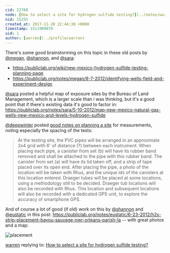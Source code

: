 ```yaml
---
cid: 22760
node: [How to select a site for hydrogen sulfide testing?](../notes/warren/11-28-2017/how-to-select-a-site-for-hydrogen-sulfide-testing)
nid: 15255
created_at: 2017-11-28 22:44:30 +0000
timestamp: 1511909070
uid: 1
author: [warren](../profile/warren)
---
```


There's some good brainstorming on this topic in these old posts by [@megan](/profile/megan), [@shannon](/profile/shannon), and [@sara](/profile/sara):

* https://publiclab.org/wiki/new-mexico-hydrogen-sulfide-testing-planning-page
* https://publiclab.org/notes/megan/8-7-2012/identifying-wells-field-and-experiment-design

[@sara](/profile/sara) posted a helpful map of exposure sites by the Bureau of Land Management, which is a larger scale than i was thinking, but it's a good point that if there's existing data it's good to factor in: https://publiclab.org/notes/sara/5-10-2012/map-new-mexico-natural-gas-wells-new-mexico-and-levels-hydrogen-sulfide

[@deepwinter](/profile/deepwinter) posted [good notes on planning a site](https://publiclab.org/wiki/suggested-experiment-collapsed-salt-marsh-h2s-test-strip-study) for measurements, noting especially the spacing of the tests: 

> At the testing site, the PVC pipes will be arranged in an approximate 3x4 grid with 6' of distance (?) between each instrument. When placing each pipe, a canister from set (b) will have its rubber band removed and shall be attached to the pipe with this rubber band. The canister from set (a) will have its lid taken off, and a strip of tape placed over its open end. After placing the pipe, a photo of the location will be taken with Rhus, and the unique ids of the canisters at this location entered. Draeger tubes will be placed at some locations, using a methodology still to be decided. Draeger tub locations will also be recorded with Rhus. This location and subsequent locations will also be recorded with a dedicated GPS unit, to explore the accuracy of smartphone GPS.

And of course a lot of good (if old) work on this by [@shannon](/profile/shannon) and [@eustatic](/profile/eustatic) in this post: https://publiclab.org/notes/eustatic/6-23-2012/h2s-strip-placement-bayou-sauvage-nwr-orleans-parish-la -- with great photos and a map: 

![placement](https://publiclab.org/sites/default/files/imagecache/thumb/IMG_9658%20y.JPG)

[warren](../profile/warren) replying to: [How to select a site for hydrogen sulfide testing?](../notes/warren/11-28-2017/how-to-select-a-site-for-hydrogen-sulfide-testing)


